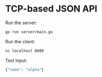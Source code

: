 # TCP-based JSON API

Run the server:

```bash
go run server/main.go
```

Run the client:

```bash
nc localhost 8080
```

Test input:

```bash
{"name": "alpha"}
```
